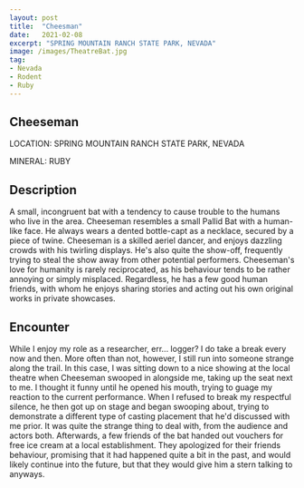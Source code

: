```yaml
---
layout: post
title:  "Cheesman"
date:   2021-02-08
excerpt: "SPRING MOUNTAIN RANCH STATE PARK, NEVADA"
image: /images/TheatreBat.jpg
tag:
- Nevada
- Rodent
- Ruby
---
```


## Cheeseman

LOCATION: SPRING MOUNTAIN RANCH STATE PARK, NEVADA

MINERAL: RUBY

## Description
A small, incongruent bat with a tendency to cause trouble to the humans who live in the area. Cheeseman resembles a small Pallid Bat with a human-like face. He always wears a dented bottle-capt as a necklace, secured by a piece of twine. Cheeseman is a skilled aeriel dancer, and enjoys dazzling crowds with his twirling displays. He's also quite the show-off, frequently trying to steal the show away from other potential performers. Cheeseman's love for humanity is rarely reciprocated, as his behaviour tends to be rather annoying or simply misplaced. Regardless, he has a few good human friends, with whom he enjoys sharing stories and acting out his own original works in private showcases.


## Encounter
While I enjoy my role as a researcher, err... logger? I do take a break every now and then. More often than not, however, I still run into someone strange along the trail. In this case, I was sitting down to a nice showing at the local theatre when Cheeseman swooped in alongside me, taking up the seat next to me. I thought it funny until he opened his mouth, trying to guage my reaction to the current performance. When I refused to break my respectful silence, he then got up on stage and began swooping about, trying to demonstrate a different type of casting placement that he'd discussed with me prior. It was quite the strange thing to deal with, from the audience and actors both. Afterwards, a few friends of the bat handed out vouchers for free ice cream at a local establishment. They apologized for their friends behaviour, promising that it had happened quite a bit in the past, and would likely continue into the future, but that they would give him a stern talking to anyways.
